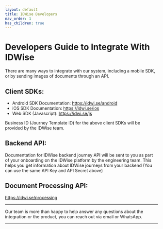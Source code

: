 ```yaml
---
layout: default
title: IDWise Developers
nav_order: 1
has_children: true
---
```


# Developers Guide to Integrate With IDWise

There are many ways to integrate with our system, including a mobile SDK, or by sending images of documents through an API.

## Client SDKs:

-   Android SDK Documentation: <https://idwi.se/android>
-   iOS SDK Documentation: <https://idwi.se/ios>
-   Web SDK (Javascript): <https://idwi.se/js>

Business ID (Journey Template ID) for the above client SDKs will be provided by the IDWise team.

## Backend API:
Documentation for IDWise backend journey API will be sent to you as part of your onboarding on the IDWise platform by the engineering team.
This helps you get information about IDWise journeys from your backend (You can use the same API Key and API Secret above)

## Document Processing API: 
<https://idwi.se/processing>

-----------------------------------------------------------------------------------------------------------------------------------------------------------------------------

Our team is more than happy to help answer any questions about the integration or the product, you can reach out via email or WhatsApp.

-----------------------------------------------------------------------------------------------------------------------------------------


